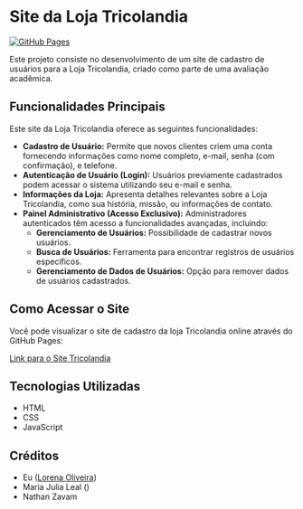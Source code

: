 # Site da Loja Tricolandia

[![GitHub Pages](https://github.com/ITsL0RIS/SiteTricolandia/actions/workflows/pages/pages-build-deployment/badge.svg)](https://itsl0ris.github.io/SiteTricolandia/)

Este projeto consiste no desenvolvimento de um site de cadastro de usuários para a Loja Tricolandia, criado como parte de uma avaliação acadêmica.


## Funcionalidades Principais

Este site da Loja Tricolandia oferece as seguintes funcionalidades:

* **Cadastro de Usuário:** Permite que novos clientes criem uma conta fornecendo informações como nome completo, e-mail, senha (com confirmação), e telefone.
* **Autenticação de Usuário (Login):** Usuários previamente cadastrados podem acessar o sistema utilizando seu e-mail e senha.
* **Informações da Loja:** Apresenta detalhes relevantes sobre a Loja Tricolandia, como sua história, missão, ou informações de contato.
* **Painel Administrativo (Acesso Exclusivo):** Administradores autenticados têm acesso a funcionalidades avançadas, incluindo:
    * **Gerenciamento de Usuários:** Possibilidade de cadastrar novos usuários.
    * **Busca de Usuários:** Ferramenta para encontrar registros de usuários específicos.
    * **Gerenciamento de Dados de Usuários:** Opção para remover dados de usuários cadastrados.


## Como Acessar o Site

Você pode visualizar o site de cadastro da loja Tricolandia online através do GitHub Pages:

[Link para o Site Tricolandia](https://itsl0ris.github.io/SiteTricolandia/)


## Tecnologias Utilizadas

* HTML
* CSS
* JavaScript


## Créditos

* Eu ([Lorena Oliveira](https://github.com/ITsL0RIS))
* Maria Julia Leal ([](https://github.com/majulleal))
* Nathan Zavam

